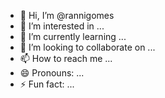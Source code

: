 - 👋 Hi, I’m @rannigomes
- 👀 I’m interested in ...
- 🌱 I’m currently learning ...
- 💞️ I’m looking to collaborate on ...
- 📫 How to reach me ...
- 😄 Pronouns: ...
- ⚡ Fun fact: ...

<!---
rannigomes/rannigomes is a ✨ special ✨ repository because its `README.md` (this file) appears on your GitHub profile.
You can click the Preview link to take a look at your changes.
--->
